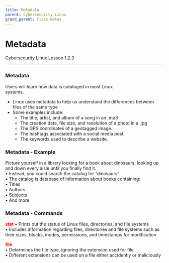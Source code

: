 ```yaml
---
title: Metadata
parent: Cybersecurity Linux
grand_parent: Class Notes
---
```

# Metadata
Cybersecurity Linux Lesson 1.2.3

___
### Metadata  
Users will learn how data is cataloged in most Linux  
systems.
- Linux uses metadata to help us understand the differences between files of the same type  
- Some examples include:  
	- The title, artist, and album of a song in an .mp3  
	- The creation data, file size, and resolution of a photo in a .jpg  
	- The GPS coordinates of a geotagged image.  
	- The hashtags associated with a social media post.  
	- The keywords used to describe a website.

### Metadata - Example  
Picture yourself in a library looking for a book about dinosaurs, looking up and down every aisle until you finally find it.  
• Instead, you could search the catalog for “dinosaurs”  
• The catalog is database of information about books containing:  
	• Titles  
	• Authors  
	• Subjects  
	• And more

### Metadata - Commands  
**<span style="color:rgb(255, 0, 0)">stat</span>**
• Prints out the status of Linux files, directories, and file systems  
• Includes information regarding files, directories and file systems such as their sizes, blocks, inodes, permissions, and timestamps for modification

**<span style="color:rgb(255, 0, 0)">file</span>**  
• Determines the file type, ignoring the extension used for file  
• Different extensions can be used on a file either accidently or maliciously
